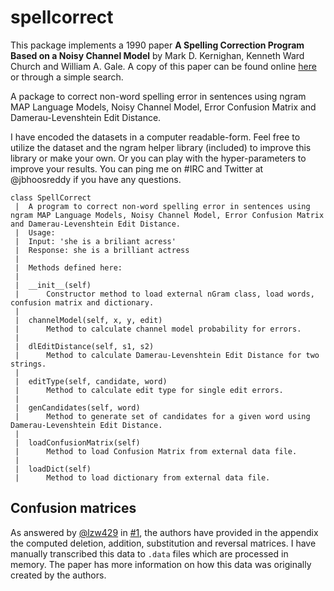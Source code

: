 # spellcorrect

This package implements a 1990 paper **A Spelling Correction Program Based on a Noisy Channel Model** by Mark D. Kernighan, Kenneth Ward Church and William A. Gale. A copy of this paper can be found online [here](https://www.cs.ubc.ca/~carenini/TEACHING/CPSC503-04/spelling90.pdf) or through a simple search.

A package to correct non-word spelling error in sentences using ngram MAP Language Models, Noisy Channel Model, Error Confusion Matrix and Damerau-Levenshtein Edit Distance.

I have encoded the datasets in a computer readable-form. Feel free to utilize the dataset and the ngram helper library (included) to improve this library or make your own. Or you can play with the hyper-parameters to improve your results. You can ping me on #IRC and Twitter at @jbhoosreddy if you have any questions.

    class SpellCorrect
     |  A program to correct non-word spelling error in sentences using ngram MAP Language Models, Noisy Channel Model, Error Confusion Matrix and Damerau-Levenshtein Edit Distance.
     |  Usage:
     |  Input: 'she is a briliant acress'
     |  Response: she is a brilliant actress
     |  
     |  Methods defined here:
     |  
     |  __init__(self)
     |      Constructor method to load external nGram class, load words, confusion matrix and dictionary.
     |  
     |  channelModel(self, x, y, edit)
     |      Method to calculate channel model probability for errors.
     |  
     |  dlEditDistance(self, s1, s2)
     |      Method to calculate Damerau-Levenshtein Edit Distance for two strings.
     |  
     |  editType(self, candidate, word)
     |      Method to calculate edit type for single edit errors.
     |  
     |  genCandidates(self, word)
     |      Method to generate set of candidates for a given word using Damerau-Levenshtein Edit Distance.
     |  
     |  loadConfusionMatrix(self)
     |      Method to load Confusion Matrix from external data file.
     |  
     |  loadDict(self)
     |      Method to load dictionary from external data file.

## Confusion matrices

As answered by [@lzw429](https://github.com/lzw429) in [#1](https://github.com/jbhoosreddy/spellcorrect/issues/1), the authors have provided in the appendix the computed deletion, addition, substitution and reversal matrices. I have manually transcribed this data to `.data` files which are processed in memory. The paper has more information on how this data was originally created by the authors.

